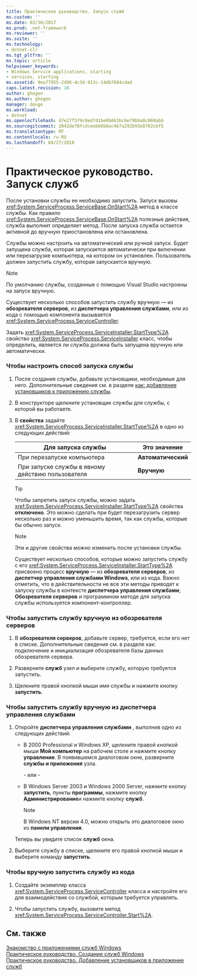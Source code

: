 ```yaml
---
title: Практическое руководство. Запуск служб
ms.custom: ''
ms.date: 03/30/2017
ms.prod: .net-framework
ms.reviewer: ''
ms.suite: ''
ms.technology:
- dotnet-clr
ms.tgt_pltfrm: ''
ms.topic: article
helpviewer_keywords:
- Windows Service applications, starting
- services, starting
ms.assetid: 9ea77955-2d96-4c3d-913c-14db7604cdad
caps.latest.revision: 16
author: ghogen
ms.author: ghogen
manager: douge
ms.workload:
- dotnet
ms.openlocfilehash: 47e27f579c0ed7d1be0b061bc6e79bba0c060abb
ms.sourcegitcommit: 2042de78fcdceebb6b8ac4b7a292b93e8782cbf5
ms.translationtype: MT
ms.contentlocale: ru-RU
ms.lasthandoff: 04/27/2018
---
```

# <a name="how-to-start-services"></a>Практическое руководство. Запуск служб
После установки службы ее необходимо запустить. Запуск вызовы <xref:System.ServiceProcess.ServiceBase.OnStart%2A> метод в классе службы. Как правило <xref:System.ServiceProcess.ServiceBase.OnStart%2A> полезные действия, служба выполнит определяет метод. После запуска служба остается активной до вручную приостановлена или остановлена.  
  
 Службы можно настроить на автоматический или ручной запуск. Будет запущена служба, которая запускается автоматически при включении или перезагрузке компьютера, на котором он установлен. Пользователь должен запустить службу, которая запускается вручную.  
  
> [!NOTE]
>  По умолчанию службы, созданные с помощью Visual Studio настроены на запуск вручную.  
  
 Существует несколько способов запустить службу вручную — из **обозревателя серверов**, из **диспетчера управления службами**, или из кода с помощью компонента вызывается <xref:System.ServiceProcess.ServiceController>.  
  
 Задать <xref:System.ServiceProcess.ServiceInstaller.StartType%2A> свойство <xref:System.ServiceProcess.ServiceInstaller> класс, чтобы определить, является ли служба должна быть запущена вручную или автоматически.  
  
### <a name="to-specify-how-a-service-should-start"></a>Чтобы настроить способ запуска службы  
  
1.  После создания службы, добавьте установщики, необходимые для него. Дополнительные сведения см. в разделе [как: добавление установщиков к приложению службы](../../../docs/framework/windows-services/how-to-add-installers-to-your-service-application.md).  
  
2.  В конструкторе щелкните установщик службы для службы, с которой вы работаете.  
  
3.  В **свойства** задайте <xref:System.ServiceProcess.ServiceInstaller.StartType%2A> в одно из следующих действий:  
  
    |Для запуска службы|Это значение|  
    |----------------------------------|--------------------|  
    |При перезапуске компьютера|**Автоматический**|  
    |При запуске службы в явному действию пользователя|**Вручную**|  
  
    > [!TIP]
    >  Чтобы запретить запуск службы, можно задать <xref:System.ServiceProcess.ServiceInstaller.StartType%2A> свойства **отключено**. Это можно сделать при будет перезагрузить сервер несколько раз и можно уменьшить время, так как службы, которые бы обычно запуск.  
  
    > [!NOTE]
    >  Эти и другие свойства можно изменить после установки службы.  
  
     Существует несколько способов, которые можно запустить службу с его <xref:System.ServiceProcess.ServiceInstaller.StartType%2A> присвоено процесс **вручную** — из **обозревателя серверов**, из **диспетчер управления службами Windows**, или из кода. Важно отметить, что в действительности не все эти методы приводят к запуску службы в контексте **диспетчера управления службами**; **Обозревателя серверов** и программном методе для запуска службы используется компонент-контроллер.  
  
### <a name="to-manually-start-a-service-from-server-explorer"></a>Чтобы запустить службу вручную из обозревателя серверов  
  
1.  В **обозревателя серверов**, добавьте сервер, требуется, если его нет в списке. Дополнительные сведения см. в разделе как: подключение и инициализация обозревателя базы данных обозревателя сервера.  
  
2.  Разверните **служб** узел и выберите службу, которую требуется запустить.  
  
3.  Щелкните правой кнопкой мыши имя службы и нажмите кнопку **запустить**.  
  
### <a name="to-manually-start-a-service-from-services-control-manager"></a>Чтобы запустить службу вручную из диспетчера управления службами  
  
1.  Откройте **диспетчера управления службами** , выполнив одно из следующих действий:  
  
    -   В 2000 Professional и Windows XP, щелкните правой кнопкой мыши **Мой компьютер** на рабочем столе и нажмите кнопку **управление**. В появившемся диалоговом окне, разверните **службы и приложения** узла.  
  
         \- или -  
  
    -   В Windows Server 2003 и Windows 2000 Server, нажмите кнопку **запустить**, пункты **программы**, нажмите кнопку **Администрирование**и нажмите кнопку **служб**.  
  
        > [!NOTE]
        >  В Windows NT версии 4.0, можно открыть это диалоговое окно из **панели управления**.  
  
     Теперь вы увидите список **служб** окна.  
  
2.  Выберите службу в списке, щелкните его правой кнопкой мыши и выберите команду **запустить**.  
  
### <a name="to-manually-start-a-service-from-code"></a>Чтобы вручную запустить службу из кода  
  
1.  Создайте экземпляр класса <xref:System.ServiceProcess.ServiceController> класса и настройте его для взаимодействия со службой, которым требуется управлять.  
  
2.  Чтобы запустить службу, вызовите метод <xref:System.ServiceProcess.ServiceController.Start%2A>.  
  
## <a name="see-also"></a>См. также  
 [Знакомство с приложениями служб Windows](../../../docs/framework/windows-services/introduction-to-windows-service-applications.md)  
 [Практическое руководство. Создание служб Windows](../../../docs/framework/windows-services/how-to-create-windows-services.md)  
 [Практическое руководство. Добавление установщиков в приложение служб](../../../docs/framework/windows-services/how-to-add-installers-to-your-service-application.md)
